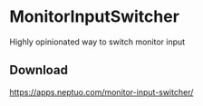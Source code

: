 # MonitorInputSwitcher
Highly opinionated way to switch monitor input

## Download

https://apps.neptuo.com/monitor-input-switcher/
